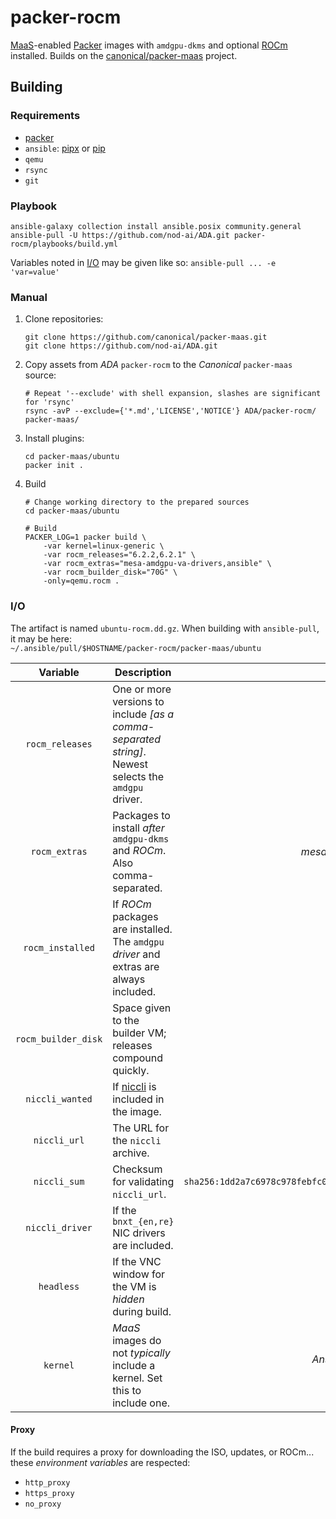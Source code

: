 # packer-rocm

[MaaS](https://maas.io/)-enabled [Packer](https://www.packer.io/) images
with `amdgpu-dkms` and optional [ROCm](https://www.amd.com/en/products/software/rocm.html)
installed. Builds on the [canonical/packer-maas](https://github.com/canonical/packer-maas/)
project.


## Building

### Requirements

* [packer](https://developer.hashicorp.com/packer/docs/install)
* `ansible`: [pipx](https://docs.ansible.com/ansible/latest/installation_guide/intro_installation.html#installing-and-upgrading-ansible-with-pipx) or [pip](https://docs.ansible.com/ansible/latest/installation_guide/intro_installation.html#installing-and-upgrading-ansible-with-pip)
* `qemu`
* `rsync`
* `git`

### Playbook

```shell
ansible-galaxy collection install ansible.posix community.general
ansible-pull -U https://github.com/nod-ai/ADA.git packer-rocm/playbooks/build.yml
```

Variables noted in [I/O](#io) may be given like so: `ansible-pull ... -e 'var=value'`

### Manual

1. Clone repositories:

    ```shell
    git clone https://github.com/canonical/packer-maas.git
    git clone https://github.com/nod-ai/ADA.git
    ```

2. Copy assets from _ADA_ `packer-rocm` to the _Canonical_ `packer-maas` source:

    ```shell
    # Repeat '--exclude' with shell expansion, slashes are significant for 'rsync'
    rsync -avP --exclude={'*.md','LICENSE','NOTICE'} ADA/packer-rocm/ packer-maas/
    ```

3. Install plugins:

    ```shell
    cd packer-maas/ubuntu
    packer init .
    ```

4. Build

    ```shell
    # Change working directory to the prepared sources
    cd packer-maas/ubuntu

    # Build
    PACKER_LOG=1 packer build \
        -var kernel=linux-generic \
        -var rocm_releases="6.2.2,6.2.1" \
        -var rocm_extras="mesa-amdgpu-va-drivers,ansible" \
        -var rocm_builder_disk="70G" \
        -only=qemu.rocm .
    ```

### I/O

The artifact is named `ubuntu-rocm.dd.gz`. When building with `ansible-pull`, it may be here:  
`~/.ansible/pull/$HOSTNAME/packer-rocm/packer-maas/ubuntu`

| Variable | Description | Default |
|:----------:|-------------|:---------:|
| `rocm_releases` | One or more versions to include _[as a comma-separated string]_. Newest selects the `amdgpu` driver. | _6.2.2_ |
| `rocm_extras` | Packages to install _after_ `amdgpu-dkms` and _ROCm_. Also comma-separated. | _mesa-amdgpu-va-drivers_ |
| `rocm_installed` | If _ROCm_ packages are installed. The `amdgpu` _driver_ and extras are always included. | `False` |
| `rocm_builder_disk` | Space given to the builder VM; releases compound quickly. | _70G_ |
| `niccli_wanted` | If [niccli](https://techdocs.broadcom.com/us/en/storage-and-ethernet-connectivity/ethernet-nic-controllers/bcm957xxx/adapters/Configuration-adapter/nic-cli-configuration-utility.html) is included in the image. | `True` |
| `niccli_url` | The URL for the `niccli` archive. | [Link](https://docs.broadcom.com/docs-and-downloads/ethernet-network-adapters/NXE/Thor2/GCA1/bcm5760x_230.2.52.0a.zip) |
| `niccli_sum` | Checksum for validating `niccli_url`. | `sha256:1dd2a7c6978c978febfc08ef2f416b2745573848d45700737d4b1405d8e1ac35` |
| `niccli_driver` | If the `bnxt_{en,re}` NIC drivers are included. | `True` |
| `headless` | If the VNC window for the VM is _hidden_ during build. | `True` |
| `kernel` | _MaaS_ images do not _typically_ include a kernel. Set this to include one. | _Ansible:_ `linux-generic`<br />_Manual:_ None |

#### Proxy

If the build requires a proxy for downloading the ISO, updates, or ROCm... these _environment variables_ are respected:

* `http_proxy`
* `https_proxy`
* `no_proxy`
